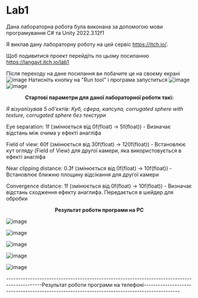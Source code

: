 # Lab1

Дана лабораторна робота була виконана за допомогою мови програмування C# та Unity 2022.3.12f1



Я виклав дану лабораторну роботу на цей сервіс https://itch.io/. 

Щоб подивитися проект перейдіть по цьому посиланню https://langavt.itch.io/lab1

Після переходу на дане посилання ви побачите це на своєму екрані
![image](https://github.com/Vlad-vt/PA1/assets/65038865/5aa5fc87-6c2a-44cf-ac02-30e913380b0c)
Натисніть кнопку на "Run tool" і програма запуститься
![image](https://github.com/Vlad-vt/PA1/assets/65038865/fc8407a3-30e4-42ad-becd-9276440e22a1)
![image](https://github.com/Vlad-vt/PA1/assets/65038865/9e398e95-a7c4-4cdc-a23b-a933bb2d0f11)
<div align="center">

**Стартові параметри для даної лабораторної роботи такі:**

</div>


_Я візуалізував 5 об'єктів: Куб, сфера, капсула, corrugated sphere with texture, corrugated sphere без текстури_


Eye separation: 1f (змінюється від 0f(float) -> 5f(float)) - Визначає відстань між очима у ефекті анагліфа 

Field of view: 60f (змінюється від 30f(float) -> 120f(float)) - Встановлює кут огляду (Field of View) для другої камери, яка використовується в ефекті анагліфа

Near clipping distance: 0.3f (змінюється від 0f(float) -> 10f(float)) - Встановлює ближню площину відсікання для другої камери

Convergence distance: 1f (змінюється від 0f(float) -> 10f(float)) - Визначає відстань сходження ефекту анаглифа. Передається в шейдер для обробки

<div align="center">

**Результат роботи програми на PC**

</div>

![image](https://github.com/Vlad-vt/PA1/assets/65038865/4f34a43b-02aa-4ad5-bf34-6bc4ca85f33d)

![image](https://github.com/Vlad-vt/PA1/assets/65038865/8dd48910-d820-4ada-a029-a6eb96d9d268)

![image](https://github.com/Vlad-vt/PA1/assets/65038865/cba7fee2-b04d-4fa1-81a3-dcc404d4e790)

![image](https://github.com/Vlad-vt/PA1/assets/65038865/baff9817-5ecc-4987-897b-bfc6864a4315)

![image](https://github.com/Vlad-vt/PA1/assets/65038865/48be0275-fe2e-4550-b6f2-b9a386a47938)

---------------------------------------------------------------------------------------------Результат роботи програми на телефоні---------------------------------------------------------------------------------------------
